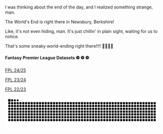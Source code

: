 I was thinking about the end of the day, and I realized something strange, man. 

The World's End is right there in Newsbury, Berkshire! 

Like, it's not even hiding, man. It's just chillin' in plain sight, waiting for us to notice. 

That's some sneaky world-ending right there!!!! 🤯🤯🤯🤯

#### Fantasy Premier League Datasets ⚽ ⚽ ⚽ 

[FPL 24/25](https://www.kaggle.com/datasets/meraxes10/fantasy-premier-league-dataset-2024-2025)

[FPL 23/24](https://www.kaggle.com/datasets/meraxes10/fantasy-premier-league-dataset-2023-2024)

[FPL 22/23](https://www.kaggle.com/datasets/meraxes10/fantasy-premier-league-dataset-2022-2023)

<picture>
  <source media="(prefers-color-scheme: dark)" srcset="https://raw.githubusercontent.com/ma2za/ma2za/output/github-contribution-grid-snake-dark.svg">
  <source media="(prefers-color-scheme: light)" srcset="https://raw.githubusercontent.com/ma2za/ma2za/output/github-contribution-grid-snake.svg">
  <img alt="github contribution grid snake animation" src="https://raw.githubusercontent.com/ma2za/ma2za/output/github-contribution-grid-snake.svg">
</picture>
